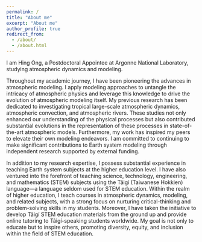 ```yaml
---
permalink: /
title: "About me"
excerpt: "About me"
author_profile: true
redirect_from: 
  - /about/
  - /about.html
---
```


I am Hing Ong, a Postdoctoral Appointee at Argonne National Laboratory, studying atmospheric dynamics and modeling.

Throughout my academic journey, I have been pioneering the advances in atmospheric modeling. I apply modeling approaches to untangle the intricacy of atmospheric physics and leverage this knowledge to drive the evolution of atmospheric modeling itself. My previous research has been dedicated to investigating tropical large-scale atmospheric dynamics, atmospheric convection, and atmospheric rivers. These studies not only enhanced our understanding of the physical processes but also contributed substantial evolutions in the representation of these processes in state-of-the-art atmospheric models. Furthermore, my work has inspired my peers to elevate their own modeling endeavors. I am committed to continuing to make significant contributions to Earth system modeling through independent research supported by external funding.

In addition to my research expertise, I possess substantial experience in teaching Earth system subjects at the higher education level. I have also ventured into the forefront of teaching science, technology, engineering, and mathematics (STEM) subjects using the Tâigí (Taiwanese Hokkien) language—a language seldom used for STEM education. Within the realm of higher education, I teach courses in atmospheric dynamics, modeling, and related subjects, with a strong focus on nurturing critical-thinking and problem-solving skills in my students. Moreover, I have taken the initiative to develop Tâigí STEM education materials from the ground up and provide online tutoring to Tâigí-speaking students worldwide. My goal is not only to educate but to inspire others, promoting diversity, equity, and inclusion within the field of STEM education.
